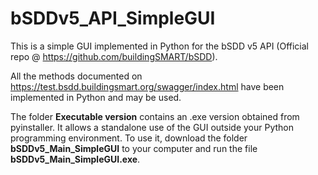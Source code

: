 # bSDDv5_API_SimpleGUI

This is a simple GUI implemented in Python for the bSDD v5 API (Official repo @ https://github.com/buildingSMART/bSDD).

All the methods documented on https://test.bsdd.buildingsmart.org/swagger/index.html have been implemented in Python and may be used.

The folder **Executable version** contains an .exe version obtained from pyinstaller. It allows a standalone use of the GUI outside your Python programming environment. To use it, download the folder **bSDDv5_Main_SimpleGUI** to your computer and run the file **bSDDv5_Main_SimpleGUI.exe**.
